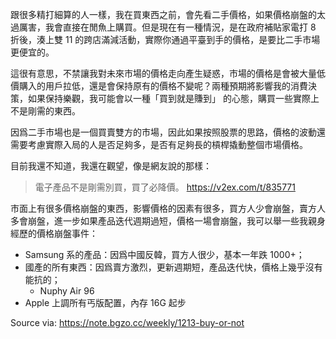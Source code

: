 
跟很多精打細算的人一樣，我在買東西之前，會先看二手價格，如果價格崩盤的太過厲害，我會直接在閒魚上購買。但是現在有一種情況，是在政府補貼家電打 8 折後，湊上雙 11 的跨店滿減活動，實際你通過平臺到手的價格，是要比二手市場更便宜的。

這很有意思，不禁讓我對未來市場的價格走向產生疑惑，市場的價格是會被大量低價購入的用戶拉低，還是會保持原有的價格不變呢？兩種預期將影響我的消費決策，如果保持樂觀，我可能會以一種「買到就是賺到」 的心態，購買一些實際上不是剛需的東西。

因爲二手市場也是一個買賣雙方的市場，因此如果按照股票的思路，價格的波動還需要考慮實際入局的人是否足夠多，是否有足夠長的槓桿撬動整個市場價格。

目前我還不知道，我還在觀望，像是網友說的那樣：

> 電子產品不是剛需別買，買了必降價。
  https://v2ex.com/t/835771

市面上有很多價格崩盤的東西，影響價格的因素有很多，買方人少會崩盤，賣方人多會崩盤，進一步如果產品迭代週期過短，價格一場會崩盤，我可以舉一些我親身經歷的價格崩盤事件：

  - Samsung 系的產品：因爲中國反韓，買方人很少，基本一年跌 1000+；
  - 國產的所有東西：因爲賣方激烈，更新週期短，產品迭代快，價格上幾乎沒有能抗的；
    - Nuphy Air 96
  - Apple 上調所有丐版配置，內存 16G 起步

Source via: https://note.bgzo.cc/weekly/1213-buy-or-not